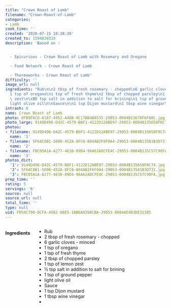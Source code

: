 ```yaml
---
title: "Crown Roast of Lamb"
filename: "Crown-Roast-of-Lamb"
categories:
- Lamb
cook_time: ''
created: '2020-07-15 18:38:30'
created_ts: 1594838310
description: 'Based on :


  - Epicurious - Crown Roast of Lamb with Rosemary and Oregano

  - Food Network - Crown Roast of Lamb

  - Thermoworks - Crown Roast of Lamb'
difficulty: ''
image_url: null
ingredients: "Rub\n\n2 tbsp of fresh rosemary - chopped\n6 garlic cloves - minced\n\
  1 tsp of oregano\n1 tsp of fresh thyme\n2 tbsp of chopped parsley\n1 tsp of lemon\
  \ zest\n\xBD tsp salt in addition to salt for brining\n1 tsp of ground pepper\n\
  light olive oil\n\nSauce\n\n1 tsp Dijon mustard\n1 tbsp wine vinegar\n"
intrash: 0
name: Crown Roast of Lamb
photo: 0FB9F6CD-8187-4952-A4DB-9C17BB488535-29053-0004B1367DF6F80C.jpg
photo_large: 9149D496-D42C-4579-B6F1-4122D12ABE97-29053-0004B135658F0C74.jpg
photos:
- filename: 9149D496-D42C-4579-B6F1-4122D12ABE97-29053-0004B135658F0C74.jpg
  name: '1'
- filename: 5F64C8B1-5096-452A-8FC0-804AB2F6F0A4-29053-0004B13581B3D731.jpg
  name: '2'
- filename: FBC05A1A-A277-4630-89D4-96A62ADCFE4C-29053-0004B135C57C90FA.jpg
  name: '3'
photos_dict:
  '1': 9149D496-D42C-4579-B6F1-4122D12ABE97-29053-0004B135658F0C74.jpg
  '2': 5F64C8B1-5096-452A-8FC0-804AB2F6F0A4-29053-0004B13581B3D731.jpg
  '3': FBC05A1A-A277-4630-89D4-96A62ADCFE4C-29053-0004B135C57C90FA.jpg
prep_time: ''
rating: 5
servings: '6'
source: null
source_url: null
total_time: ''
type: null
uid: FD54C700-8CFA-4582-86E5-1BB6A9398CBA-29053-0004AE4B3DE321B5
---
```

<div class="large-8 medium-7 columns" id="writeup">	</div><!-- #writeup -->
</div><!-- #row-one -->
<div class="row" id="row-two">	<div class="medium-4 small-5 columns"><h4 id="ingredients">Ingredients</h4><div class="box box-ingredients content"><ul>
<li>Rub</li>
<li>2 tbsp of fresh rosemary - chopped</li>
<li>6 garlic cloves - minced</li>
<li>1 tsp of oregano</li>
<li>1 tsp of fresh thyme</li>
<li>2 tbsp of chopped parsley</li>
<li>1 tsp of lemon zest</li>
<li>½ tsp salt in addition to salt for brining</li>
<li>1 tsp of ground pepper</li>
<li>light olive oil</li>
<li>Sauce</li>
<li>1 tsp Dijon mustard</li>
<li>1 tbsp wine vinegar</li>
<li></li>
</ul>
</div>	</div>	<div class="medium-6 small-7 columns">	</div>